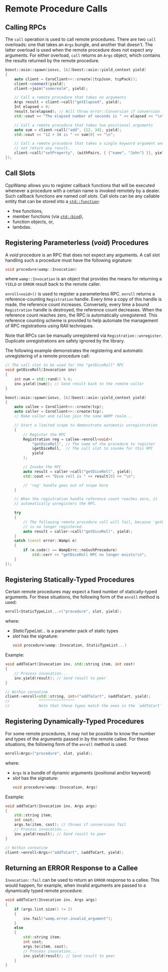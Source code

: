 <!-- ---------------------------------------------------------------------------
                Copyright Butterfly Energy Systems 2014-2015.
         Distributed under the Boost Software License, Version 1.0.
             (See accompanying file LICENSE_1_0.txt or copy at
                    http://www.boost.org/LICENSE_1_0.txt)
---------------------------------------------------------------------------- -->
Remote Procedure Calls
======================

Calling RPCs
------------

The `call` operation is used to call remote procedures. There are two `call` overloads: one that takes an `Args` bungle, and another that doesn't. The latter overload is used when the remote procedure does not expect any arguments. For either overload, `call` returns an `Args` object, which contains the results returned by the remote procedure.

```c++
boost::asio::spawn(iosvc, [&](boost::asio::yield_context yield)
{
    auto client = CoroClient<>::create({tcpJson, tcpPack});
    client->connect(yield);
    client->join("somerealm", yield);

    // Call a remote procedure that takes no arguments
    Args result = client->call("getElapsed", yield);
    Int elapsed = 0;
    result.to(elapsed); // Will throw error::Conversion if conversion fails
    std::cout << "The elapsed number of seconds is " << elapsed << "\n";

    // Call a remote procedure that takes two positional arguments
    auto sum = client->call("add", {12, 34}, yield);
    std::cout << "12 + 34 is " << sum[0] << "\n";

    // Call a remote procedure that takes a single keyword argument and does
    // not return any result.
    client->call("setProperty", {withPairs, { {"name", "John"} }}, yield);
});
```

Call Slots
----------

CppWamp allows you to register callback functions that will be executed whenever a procedure with a certain name is invoked remotely by a dealer. Such callback functions are named _call slots_. Call slots can be any callable entity that can be stored into a [`std::function`][stdfunction]:
- free functions,
- member functions (via [`std::bind`][stdbind]),
- function objects, or,
- lambdas.

[stdfunction]: http://en.cppreference.com/w/cpp/utility/functional/function
[stdbind]: http://en.cppreference.com/w/cpp/utility/functional/bind

Registering Parameterless (_void_) Procedures
---------------------------------------------

A _void_ procedure is an RPC that does not expect any arguments. A call slot handling such a procedure must have the following signature:
```c++
void procedure(wamp::Invocation)
```
where `wamp::Invocation` is an object that provides the means for returning a `YIELD` or `ERROR` result back to the remote caller.

`enroll<void>()` is used to register a parameterless RPC. `enroll` returns a reference-counting `Registration` handle. Every time a copy of this handle is made, the reference count increases. Conversely, every time a bound
`Registration` handle is destroyed, the reference count decreases. When the reference count reaches zero, the RPC is automatically unregistered. This reference counting scheme is provided to help automate the management of RPC
registrations using RAII techniques.

Note that RPCs can be manually unregistered via `Registration::unregister`. Duplicate unregistrations are safely ignored by the library.

The following example demonstrates the registering and automatic unregistering of a remote procedure call:

```c++
// The call slot to be used for the "getDiceRoll" RPC
void getDiceRoll(Invocation inv)
{
    int num = std::rand() % 6;
    inv.yield({num}); // Send result back to the remote caller
}

boost::asio::spawn(iosvc, [&](boost::asio::yield_context yield)
{
    auto callee = CoroClient<>::create(tcp);
    auto caller = CoroClient<>::create(tcp);
    // Make caller and callee join the same WAMP realm...

    // Start a limited scope to demonstrate automatic unregistration
    {
        // Register the RPC
        Registration reg = callee->enroll<void>(
            "getDiceRoll", // The name of the procedure to register
            &getDiceRoll,  // The call slot to invoke for this RPC
            yield
        );

        // Invoke the RPC
        auto result = caller->call("getDiceRoll", yield);
        std::cout << "Dice roll is " << result[0] << "\n";

        // 'reg' handle goes out of scope here
    }

    // When the registration handle reference count reaches zero, it
    // automatically unregisters the RPC.

    try
    {
        // The following remote procedure call will fail, because 'getDiceRoll'
        // is no longer registered.
        auto result = caller->call("getDiceRoll", yield);
    }
    catch (const error::Wamp& e)
    {
        if (e.code() == WampErrc::noSuchProcedure)
            std::cerr << "getDiceRoll RPC no longer exists!\n";
    }
});
```

Registering Statically-Typed Procedures
---------------------------------------

Certain remote procedures may expect a fixed number of statically-typed arguments. For these situations, the following form of the `enroll` method is used:
```c++
enroll<StaticTypeList...>("procedure", slot, yield);
```
where:
- _StaticTypeList..._ is a parameter pack of static types
- _slot_ has the signature:
   ```c++
   void procedure(wamp::Invocation, StaticTypeList...)
   ```

Example:
```c++
void addToCart(Invocation inv, std::string item, int cost)
{
    // Process invocation...
    inv.yield(result); // Send result to peer
}

// Within coroutine
client->enroll<std::string, int>("addToCart", &addToCart, yield);
//             ^^^^^^^^^^^^^^^^
//             Note that these types match the ones in the `addToCart` signature
```

Registering Dynamically-Typed Procedures
----------------------------------------

For some remote procedures, it may not be possible to know the number and types of the arguments passed in by the remote callee. For these situations, the following form of the `enroll` method is used:
```c++
enroll<Args>("procedure", slot, yield);
```
where:
- `Args` is a bundle of dynamic arguments (positional and/or keyword)
- _slot_ has the signature:
   ```c++
   void procedure(wamp::Invocation, Args)
   ```

Example:
```c++
void addToCart(Invocation inv, Args args)
{
    std::string item;
    int cost;
    args.to(item, cost); // throws if conversions fail
    // Process invocation...
    inv.yield(result); // Send result to peer
}

// Within coroutine
client->enroll<Args>("addToCart", &addToCart, yield);
```

Returning an ERROR Response to a Callee
---------------------------------------
`Invocation::fail` can be used to return an `ERROR` response to a callee. This would happen, for example, when invalid arguments are passed to a dynamically typed remote procedure:

```c++
void addToCart(Invocation inv, Args args)
{
    if (args.list.size() != 2)
    {
        inv.fail("wamp.error.invalid_argument");
    }
    else
    {
        std::string item;
        int cost;
        args.to(item, cost);
        // Process invocation...
        inv.yield(result); // Send result to peer
    }
}
```
